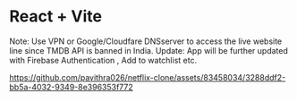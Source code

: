 # React + Vite

Note: Use VPN or Google/Cloudfare DNSserver to access the live website line since TMDB API is banned in India.
Update: App will be further updated with Firebase Authentication , Add to watchlist etc.

https://github.com/pavithra026/netflix-clone/assets/83458034/3288ddf2-bb5a-4032-9349-8e396353f772
